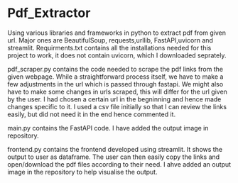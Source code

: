 # Pdf_Extractor
Using various libraries and frameworks in python to extract pdf from given url. Major ones are BeautifulSoup, requests,urllib, FastAPI,uvicorn and streamlit. Requirments.txt contains all the installations needed for this project to work, it does not contain uvicorn, which I downloaded seprately.

pdf_scraper.py contains the code needed to scrape the pdf links from the given webpage. While a straightforward process itself, we have to make a few adjustments in the url which is passed through fastapi. We might also have to make some changes in urls scraped, this will differ for the url given by the user. I had chosen a certain url in the begninning and hence made changes specific to it. I used a csv file initially so that I can review the links easily, but did not need it in the end hence commented it.

main.py contains the FastAPI code. I have added the output image in repository.

frontend.py contains the frontend developed using streamlit. It shows the output to user as dataframe. The user can then easily copy the links and open/download the pdf files according to their need. I ahve added an output image in the repository to help visualise the output.

